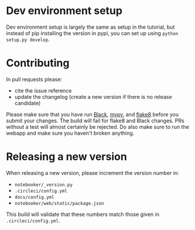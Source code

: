 # Dev environment setup

Dev environment setup is largely the same as setup in the tutorial, but instead of pip installing the version
in pypi, you can set up using `python setup.py develop`.


# Contributing
In pull requests please:
* cite the issue reference 
* update the changelog (create a new version if there is no release candidate)

Please make sure that you have
run [Black](https://black.readthedocs.io/en/stable/), [mypy](http://mypy-lang.org/), 
and [flake8](https://flake8.pycqa.org/en/latest/) before you submit your changes. 
The build will fail for flake8 and Black changes.
PRs without a test will almost certainly be rejected. 
Do also make sure to run the webapp and make sure you haven't broken anything.

# Releasing a new version
When releasing a new version, please increment the version number in:
* `notebooker/_version.py`
* `.circleci/config.yml`
* `docs/config.yml`
* `notebooker/web/static/package.json`

This build will validate that these numbers match those given in `.circleci/config.yml`.

